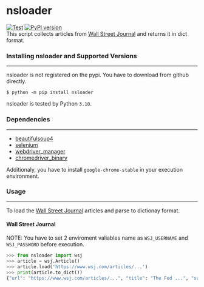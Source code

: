 # nsloader  
[![Test](https://github.com/new-village/nsloader/actions/workflows/test.yaml/badge.svg?branch=main)](https://github.com/new-village/nsloader/actions/workflows/unittest.yaml) [![PyPI version](https://badge.fury.io/py/nsloader.svg)](https://badge.fury.io/py/nsloader)  
This script collects articles from [Wall Street Journal](https://www.wsj.com/) and returns it in dict format.  
  
### Installing nsloader and Supported Versions
----------------------
nsloader is not registered on the pypi. You have to download from github directly.
```
$ python -m pip install nsloader
```
nsloader is tested by Python `3.10`.
  
  
### Dependencies
----------------------
- [beautifulsoup4](https://www.crummy.com/software/BeautifulSoup/bs4/doc/#)
- [selenium](https://www.selenium.dev/)
- [webdriver_manager](https://github.com/SergeyPirogov/webdriver_manager)
- [chromedriver_binary](https://github.com/danielkaiser/python-chromedriver-binary)
  
Additionaly, you have to install `google-chrome-stable` in your execution environment.  
  
  
### Usage
----------------------
To load the [Wall Street Journal](https://www.wsj.com/) articles and parse to dictionay format.

#### Wall Street Journal  
NOTE: You have to set 2 enviroment valiables name as `WSJ_USERNAME` and `WSJ_PASSWORD` before execution.

```python
>>> from nsloader import wsj
>>> article = wsj.Article()
>>> article.load('https://www.wsj.com/articles/...')
>>> print(article.to_dict())
{"url": "https://www.wsj.com/articles/...", "title": "The Fed ...", "sub_title": "As expected ...",  ... }
```
